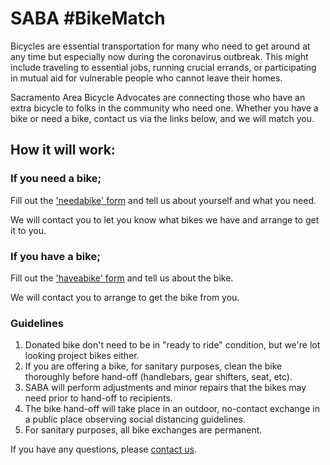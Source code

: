 # SABA #BikeMatch

Bicycles are essential transportation for many who need to get around at any time but especially 
now during the coronavirus outbreak. This might include traveling to essential jobs, running crucial 
errands, or participating in mutual aid for vulnerable people who cannot leave their homes.  

Sacramento Area Bicycle Advocates are connecting those who have an extra bicycle to folks in the community
 who need one. Whether you have a bike or need a bike, contact us via the links below, and we will match you.
 
## How it will work:
### If you need a bike;
Fill out the ['needabike' form](/needabike/) and tell us about yourself
and what you need.

We will contact you to let you know what bikes we have and arrange to get it to you.

### If you have a bike;
Fill out the ['haveabike' form](/haveabike/) and tell us about the bike.

We will contact you to arrange to get the bike from you.

### Guidelines
1. Donated bike don't need to be in "ready to ride" condition, but we're lot looking 
project bikes either. 
2. If you are offering a bike, for sanitary purposes, clean the bike thoroughly before hand-off 
(handlebars, gear shifters, seat, etc).
2. SABA will perform adjustments and minor repairs that the bikes may need prior to hand-off to recipients.
3. The bike hand-off will take place in an outdoor, 
no-contact exchange in a public place observing social distancing guidelines.
5. For sanitary purposes, all bike exchanges are permanent.

If you have any questions, please [contact us](/contact/).
